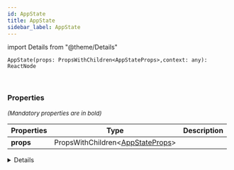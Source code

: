 ```yaml
---
id: AppState
title: AppState
sidebar_label: AppState
---
```


import Details from "@theme/Details"


```tsx
AppState(props: PropsWithChildren<AppStateProps>,context: any): ReactNode
```
<br/>



### Properties

<font size="2"><i>(Mandatory properties are in bold)</i></font>

| Properties | Type | Description |
| --------- | ---- | ----------- |
| **props** | PropsWithChildren<[AppStateProps](/framework-api/interfaces/AppStateProps.md)\> |  |


<Details summary={<summary><b>Additional properties for advanced use cases</b></summary>}><div>

| Properties | Type | Description |
| --------- | ---- | ----------- |
| context | any |  |


</div></Details>